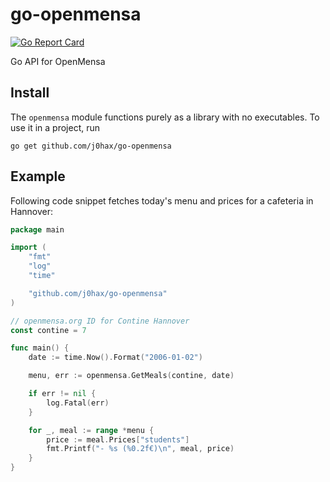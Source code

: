 # go-openmensa

[![Go Report Card](https://goreportcard.com/badge/github.com/j0hax/go-openmensa)](https://goreportcard.com/report/github.com/j0hax/go-openmensa)

Go API for OpenMensa

## Install

The `openmensa` module functions purely as a library with no executables. To use it in a project, run

```console
go get github.com/j0hax/go-openmensa
```

## Example

Following code snippet fetches today's menu and prices for a cafeteria in Hannover:

```go
package main

import (
	"fmt"
	"log"
	"time"

	"github.com/j0hax/go-openmensa"
)

// openmensa.org ID for Contine Hannover
const contine = 7

func main() {
	date := time.Now().Format("2006-01-02")

	menu, err := openmensa.GetMeals(contine, date)

	if err != nil {
		log.Fatal(err)
	}

	for _, meal := range *menu {
		price := meal.Prices["students"]
		fmt.Printf("- %s (%0.2f€)\n", meal, price)
	}
}
```
